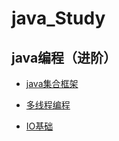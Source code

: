 # java_Study
## java编程（进阶）

- [java集合框架](/note/集合框架.md)
- [多线程编程](/note/多线程编程.md)

- [IO基础](/note/IO基础.md)

